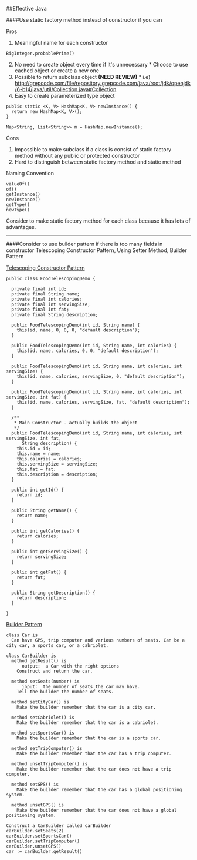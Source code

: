 ##Effective Java

####Use static factory method instead of constructor if you can

Pros
  1. Meaningful name for each constructor
  ```
  BigInteger.probablePrime()
  ```
  2. No need to create object every time if it's unnecessary
    * Choose to use cached object or create a new one
  3. Possible to return subclass object **(NEED REVIEW)**
    * i.e) http://grepcode.com/file/repository.grepcode.com/java/root/jdk/openjdk/6-b14/java/util/Collection.java#Collection
  4. Easy to create parameterized type object
  ```
  public static <K, V> HashMap<K, V> newInstance() {
    return new HashMap<K, V>();
  }

  Map<String, List<String>> m = HashMap.newInstance();
  ```

Cons
  1. Impossible to make subclass if a class is consist of static factory method without any public or protected constructor
  2. Hard to distinguish between static factory method and static method

Naming Convention
```
valueOf()
of()
getInstance()
newInstance()
getType()
newType()
```

Consider to make static factory method for each class because it has lots of advantages.

---
####Consider to use builder pattern if there is too many fields in constructor
Telescoping Constructor Pattern, Using Setter Method, Builder Pattern

[Telescoping Constructor Pattern](http://www.captaindebug.com/2011/05/telescoping-constructor-antipattern.html#.VV1RdVmeDRY)
```
public class FoodTelescopingDemo {

  private final int id;
  private final String name;
  private final int calories;
  private final int servingSize;
  private final int fat;
  private final String description;

  public FoodTelescopingDemo(int id, String name) {
    this(id, name, 0, 0, 0, "default description");
  }

  public FoodTelescopingDemo(int id, String name, int calories) {
    this(id, name, calories, 0, 0, "default description");
  }

  public FoodTelescopingDemo(int id, String name, int calories, int servingSize) {
    this(id, name, calories, servingSize, 0, "default description");
  }

  public FoodTelescopingDemo(int id, String name, int calories, int servingSize, int fat) {
    this(id, name, calories, servingSize, fat, "default description");
  }

  /**
   * Main Constructor - actually builds the object
   */
  public FoodTelescopingDemo(int id, String name, int calories, int servingSize, int fat,
      String description) {
    this.id = id;
    this.name = name;
    this.calories = calories;
    this.servingSize = servingSize;
    this.fat = fat;
    this.description = description;
  }

  public int getId() {
    return id;
  }

  public String getName() {
    return name;
  }

  public int getCalories() {
    return calories;
  }

  public int getServingSize() {
    return servingSize;
  }

  public int getFat() {
    return fat;
  }

  public String getDescription() {
    return description;
  }

}
```

[Builder Pattern](http://en.wikipedia.org/wiki/Builder_pattern)
```
class Car is
  Can have GPS, trip computer and various numbers of seats. Can be a city car, a sports car, or a cabriolet.

class CarBuilder is
  method getResult() is
      output:  a Car with the right options
    Construct and return the car.

  method setSeats(number) is
      input:  the number of seats the car may have.
    Tell the builder the number of seats.

  method setCityCar() is
    Make the builder remember that the car is a city car.

  method setCabriolet() is
    Make the builder remember that the car is a cabriolet.

  method setSportsCar() is
    Make the builder remember that the car is a sports car.

  method setTripComputer() is
    Make the builder remember that the car has a trip computer.

  method unsetTripComputer() is
    Make the builder remember that the car does not have a trip computer.

  method setGPS() is
    Make the builder remember that the car has a global positioning system.

  method unsetGPS() is
    Make the builder remember that the car does not have a global positioning system.

Construct a CarBuilder called carBuilder
carBuilder.setSeats(2)
carBuilder.setSportsCar()
carBuilder.setTripComputer()
carBuilder.unsetGPS()
car := carBuilder.getResult()
```

